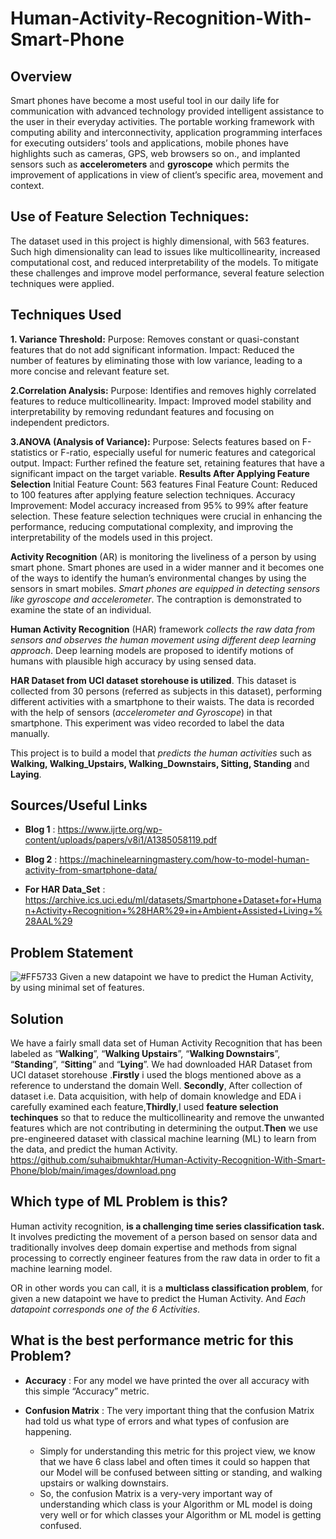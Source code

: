 # Human-Activity-Recognition-With-Smart-Phone
## Overview
Smart phones have become a most useful tool in our daily life for communication with advanced technology provided intelligent assistance to the user in their everyday activities. The portable working framework with computing ability and interconnectivity, application programming interfaces for executing outsiders’ tools and applications, mobile phones have highlights such as cameras, GPS, web browsers so on., and implanted sensors such as **accelerometers** and **gyroscope** which permits the improvement of applications in view of client’s specific area, movement and context.

## Use of Feature Selection Techniques: 
The dataset used in this project is highly dimensional, with 563 features. Such high dimensionality can lead to issues like multicollinearity, increased computational cost, and reduced interpretability of the models. To mitigate these challenges and improve model performance, several feature selection techniques were applied.

## Techniques Used
<b>1. Variance Threshold:</b>
Purpose: Removes constant or quasi-constant features that do not add significant information.
Impact: Reduced the number of features by eliminating those with low variance, leading to a more concise and relevant feature set.

<b>2.Correlation Analysis:</b>
Purpose: Identifies and removes highly correlated features to reduce multicollinearity.
Impact: Improved model stability and interpretability by removing redundant features and focusing on independent predictors.

<b>3.ANOVA (Analysis of Variance):</b>
Purpose: Selects features based on F-statistics or F-ratio, especially useful for numeric features and categorical output.
Impact: Further refined the feature set, retaining features that have a significant impact on the target variable.
<b>Results After Applying Feature Selection</b>
Initial Feature Count: 563 features
Final Feature Count: Reduced to 100 features after applying feature selection techniques.
Accuracy Improvement: Model accuracy increased from 95% to 99% after feature selection.
These feature selection techniques were crucial in enhancing the performance, reducing computational complexity, and improving the interpretability of the models used in this project.

__Activity Recognition__ (AR) is monitoring the liveliness of a person by using smart phone. Smart phones are used in a wider manner and it becomes one of the ways to identify the human’s environmental changes by using the sensors in smart mobiles. *Smart phones are equipped in detecting sensors like gyroscope and accelerometer*. The contraption is demonstrated to examine the state of an individual. 

__Human Activity Recognition__ (HAR) framework *collects the raw data from sensors and observes the human movement using different deep learning approach*. Deep learning models are proposed to identify motions of humans with plausible high accuracy by using sensed data. 

__HAR Dataset from UCI dataset storehouse is utilized__. This dataset is collected from 30 persons (referred as subjects in this dataset), performing different activities with a smartphone to their waists. The data is recorded with the help of sensors (*accelerometer and Gyroscope*) in that smartphone. This experiment was video recorded to label the data manually.<p>

This project is to build a model that *predicts the human activities* such as __Walking, Walking_Upstairs, Walking_Downstairs, Sitting, Standing__ and __Laying__.

## Sources/Useful Links
- __Blog 1__ : https://www.ijrte.org/wp-content/uploads/papers/v8i1/A1385058119.pdf

- __Blog 2__ : https://machinelearningmastery.com/how-to-model-human-activity-from-smartphone-data/

- __For HAR Data_Set__ : https://archive.ics.uci.edu/ml/datasets/Smartphone+Dataset+for+Human+Activity+Recognition+%28HAR%29+in+Ambient+Assisted+Living+%28AAL%29

## Problem Statement
![#FF5733](https://via.placeholder.com/7x24/FF5733/000000?text=+) Given a new datapoint we have to predict the Human Activity, by using minimal set of features.

## Solution
We have a fairly small data set of Human Activity Recognition that has been labeled as “**Walking**”, “**Walking Upstairs**”, “**Walking Downstairs**”, “**Standing**”, “**Sitting**” and “**Lying**”.  We had downloaded HAR Dataset from UCI dataset storehouse .**Firstly** i used the blogs mentioned above as a reference to understand the domain Well. **Secondly**, After collection of dataset i.e. Data acquisition, with help of domain knowledge and EDA i carefully examined each feature,**Thirdly**,I used **feature selection techinques** so that to reduce the multicollinearity and remove the unwanted features which are not contributing in determining the output.**Then** we use pre-engineered dataset with classical machine learning (ML) to learn from the data, and predict the human Activity.
https://github.com/suhaibmukhtar/Human-Activity-Recognition-With-Smart-Phone/blob/main/images/download.png

## Which type of ML Problem is this?
Human activity recognition, **is a challenging time series classification task.**
It involves predicting the movement of a person based on sensor data and traditionally involves deep domain expertise and methods from signal processing to correctly engineer features from the raw data in order to fit a machine learning model.

OR in other words you can call, it is a **multiclass classification problem**, for given a new datapoint we have to predict the Human Activity. And *Each datapoint corresponds one of the 6 Activities*.

## What is the best performance metric for this Problem?
- **Accuracy** : For any model we have printed the over all accuracy with this simple   “Accuracy” metric.

- **Confusion Matrix** : The very important thing that the confusion Matrix had told us what type of errors and what types of confusion are happening. 
    * Simply for understanding this metric for this project view, we know that we have 6 class label and often times it could so happen that our Model will be confused between sitting or standing, and walking upstairs or walking downstairs. 
    * So, the confusion Matrix is a very-very important way of understanding which class is your Algorithm or ML model is doing very well or for which classes your Algorithm or ML model is getting confused. 
